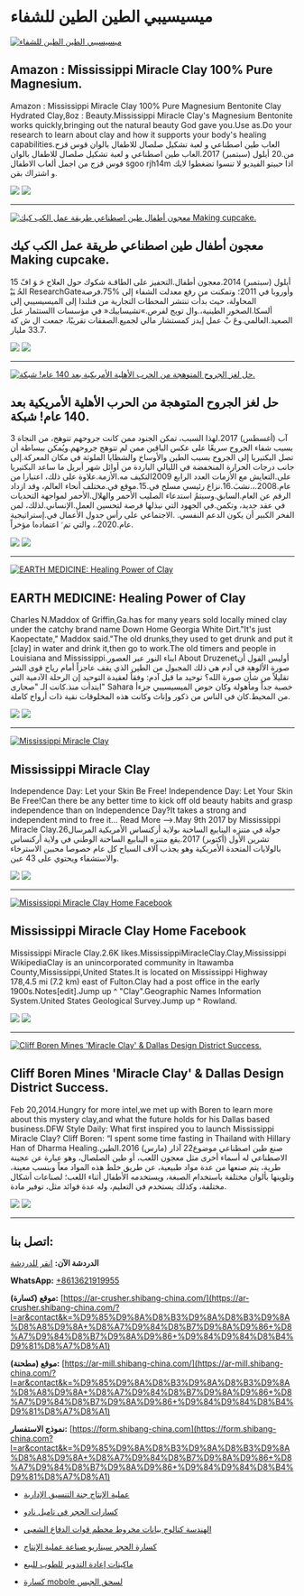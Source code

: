 # ميسيسيبي الطين الطين للشفاء

<a href="https://swt.shibang-china.com/?l=ar&img&k=%D9%85%D9%8A%D8%B3%D9%8A%D8%B3%D9%8A%D8%A8%D9%8A+%D8%A7%D9%84%D8%B7%D9%8A%D9%86+%D8%A7%D9%84%D8%B7%D9%8A%D9%86+%D9%84%D9%84%D8%B4%D9%81%D8%A7%D8%A1" target="_blank">![ميسيسيبي الطين الطين للشفاء](http://static.shibang-china.com/all-800x300/1110.jpg)</a>

## Amazon : Mississippi Miracle Clay 100% Pure Magnesium.
Amazon : Mississippi Miracle Clay 100% Pure Magnesium Bentonite Clay Hydrated Clay,8oz : Beauty.Mississippi Miracle Clay&#39;s Magnesium Bentonite works quickly,bringing out the natural beauty God gave you.Use as.Do your research to learn about clay and how it supports your body&#39;s healing capabilities.العاب طين اصطناعي و لعبة تشكيل صلصال للاطفال بالوان قوس قزح من.20 أيلول (سبتمبر) 2017.العاب طين اصطناعي و لعبة تشكيل صلصال للاطفال بالوان قوس قزج من اجمل ألعاب الاطفال sgoo rjh14m اذا حبيتو الفيديو لا تنسوا تضغطوا لايك و اشتراك بقن.


<a href="https://whatsapp.shibangsoft.com/WhatsApp.php" target="_blank" title="WhatsApp">![](http://static.shibang-china.com/icon/whatsapp.png)</a> <a href="https://swt.shibang-china.com/?l=ar&icon&k=%D9%85%D9%8A%D8%B3%D9%8A%D8%B3%D9%8A%D8%A8%D9%8A+%D8%A7%D9%84%D8%B7%D9%8A%D9%86+%D8%A7%D9%84%D8%B7%D9%8A%D9%86+%D9%84%D9%84%D8%B4%D9%81%D8%A7%D8%A1" target="_blank">![](http://static.shibang-china.com/icon/chat-ar.png)</a>

---

<a href="https://swt.shibang-china.com/?l=ar&img&k=%D9%85%D9%8A%D8%B3%D9%8A%D8%B3%D9%8A%D8%A8%D9%8A+%D8%A7%D9%84%D8%B7%D9%8A%D9%86+%D8%A7%D9%84%D8%B7%D9%8A%D9%86+%D9%84%D9%84%D8%B4%D9%81%D8%A7%D8%A1" target="_blank">![معجون أطفال طين اصطناعي طريقة عمل الكب كيك Making cupcake.](http://static.shibang-china.com/all-800x300/1054.jpg)</a>

## معجون أطفال طين اصطناعي طريقة عمل الكب كيك Making cupcake.
15 أيلول (سبتمبر) 2014.معجون أطفال.اﻟﺘﺤﻔﻴﺰ ﻋﻠﻰ اﻟﻄﺎﻗـﺔ ﺷﻜﻮك ﺣﻮل اﻟﻌﻼج ﺣَ ﻮَ افّ اﻟﺤُ ﺒَﻴْ ResearchGateوأوروبا في 2011؛ وتمكنت من رفع معدلت الشفاء إلى %75.فرصة المحاولة، حيث بدأت تنتشر المحطات التجارية من فنلندا إلى الميسيسيبي إلى ألسكا.الصخور الطينية،.وال تويج لفرص.»تشيسابيك« في مؤسسات االستثمار عىل الصعيد.العالمي.وعَ بْ عمل إيدز كمستشار مالي لجميع.الصفقات تقريبًا، جمعت ال ش كة 33.7 مليار.


<a href="https://whatsapp.shibangsoft.com/WhatsApp.php" target="_blank" title="WhatsApp">![](http://static.shibang-china.com/icon/whatsapp.png)</a> <a href="https://swt.shibang-china.com/?l=ar&icon&k=%D9%85%D9%8A%D8%B3%D9%8A%D8%B3%D9%8A%D8%A8%D9%8A+%D8%A7%D9%84%D8%B7%D9%8A%D9%86+%D8%A7%D9%84%D8%B7%D9%8A%D9%86+%D9%84%D9%84%D8%B4%D9%81%D8%A7%D8%A1" target="_blank">![](http://static.shibang-china.com/icon/chat-ar.png)</a>

---

<a href="https://swt.shibang-china.com/?l=ar&img&k=%D9%85%D9%8A%D8%B3%D9%8A%D8%B3%D9%8A%D8%A8%D9%8A+%D8%A7%D9%84%D8%B7%D9%8A%D9%86+%D8%A7%D9%84%D8%B7%D9%8A%D9%86+%D9%84%D9%84%D8%B4%D9%81%D8%A7%D8%A1" target="_blank">![حل لغز الجروح المتوهجة من الحرب الأهلية الأمريكية بعد 140 عام! شبكة.](http://static.shibang-china.com/all-800x300/613.jpg)</a>

## حل لغز الجروح المتوهجة من الحرب الأهلية الأمريكية بعد 140 عام! شبكة.
3 آب (أغسطس) 2017.لهذا السبب، تمكن الجنود ممن كانت جروحهم تتوهج، من النجاة بسبب شفاء الجروح سريعًا على عكس الباقين ممن لم تتوهج جروحهم.ويُمكن ببساطة أن تصل البكتيريا إلى الجروح بسبب الطين والأوساخ والشظايا الملوثة في مكان المعركة.إلى جانب درجات الحرارة المنخفضة في الليالي الباردة من أوائل شهر أبريل ما ساعد البكتيريا على.التعايش مع الأزمات العدد الرابع 2009اﻟﺘﻜﻴﻒ ﻣﻪ.اﻷزﻣﺔ.ﻋﻼوة ﻋﻠﻰ ذﻟﻚ، اﻋﺘﺒﺎرا ﻣﻦ ﻋﺎم.2008.،.ﻧﺸﺐَ.16.ﻧﺰاع رﺋﻴﺴﻲ ﻣﺴﻠﺢ ﻓﻲ.15.ﻣﻮﻗﻊ ﻓﻲ.ﻣﺨﺘﻠﻒ أﻧﺤﺎء اﻟﻌﺎﻟﻢ، وﻗﺪ ازداد اﻟﺮﻗﻢ ﻋﻦ اﻟﻌﺎم.اﻟﺴﺎﺑﻖ.وﺳﻴﺘﻢُ اﺳﺘﺪﻋﺎء اﻟﺼﻠﻴﺐ اﻷﺣﻤﺮ واﻟﻬﻼل.اﻷﺣﻤﺮ ﻟﻤﻮاﺟﻬﺔ اﻟﺘﺤﺪﻳﺎت ﻓﻲ ﻋﻘﺪ ﺟﺪﻳﺪ، وﺗﻜﻤﻦ.ﻓﻲ اﻟﺠﻬﻮد اﻟﺘﻲ ﻧﺒﺬﻟﻬﺎ ﻓﺮﺻﺔ ﻟﺘﺤﺴﻴﻦ اﻟﻌﻤﻞ.اﻹﻧﺴﺎﻧﻲ.ﻟﺬﻟﻚ، ﻟﻤﻦ اﻟﻔﺨﺮ اﻟﻜﺒﻴﺮ أن ﻳﻜﻮن اﻟﺪﻋﻢ اﻟﻨﻔﺴﻲ. .اﻻﺟﺘﻤﺎﻋﻲ ﻋﻠﻰ رأس ﺟﺪول اﻷﻋﻤﺎل ﻓﻲ.إﺳﺘﺮاﺗﻴﺠﻴﺔ ﻋﺎم.2020.، واﻟﺘﻲ ﺗﻢﱠ اﻋﺘﻤﺎدهﺎ ﻣﺆﺧﺮاً.


<a href="https://whatsapp.shibangsoft.com/WhatsApp.php" target="_blank" title="WhatsApp">![](http://static.shibang-china.com/icon/whatsapp.png)</a> <a href="https://swt.shibang-china.com/?l=ar&icon&k=%D9%85%D9%8A%D8%B3%D9%8A%D8%B3%D9%8A%D8%A8%D9%8A+%D8%A7%D9%84%D8%B7%D9%8A%D9%86+%D8%A7%D9%84%D8%B7%D9%8A%D9%86+%D9%84%D9%84%D8%B4%D9%81%D8%A7%D8%A1" target="_blank">![](http://static.shibang-china.com/icon/chat-ar.png)</a>

---

<a href="https://swt.shibang-china.com/?l=ar&img&k=%D9%85%D9%8A%D8%B3%D9%8A%D8%B3%D9%8A%D8%A8%D9%8A+%D8%A7%D9%84%D8%B7%D9%8A%D9%86+%D8%A7%D9%84%D8%B7%D9%8A%D9%86+%D9%84%D9%84%D8%B4%D9%81%D8%A7%D8%A1" target="_blank">![EARTH MEDICINE: Healing Power of Clay](http://static.shibang-china.com/all-800x300/1004.jpg)</a>

## EARTH MEDICINE: Healing Power of Clay
Charles N.Maddox of Griffin,Ga.has for many years sold locally mined clay under the catchy brand name Down Home Georgia White Dirt.&quot;It&#39;s just Kaopectate,&quot; Maddox said.&quot;The old drunks,they used to get drunk and put it [clay] in water and drink it,then go to work.The old timers and people in Louisiana and Mississippi.ابناء النور عبر العصور About Druzenetأوليس القول أن صورة الألوهة في آدم هي ذلك المجبول من الطين الذي يقف عاجزاً أمام رياح قوى الشر تقليلاً من شأن صورة الله؟ توحيد ما قبل آدم: وفقاً لعقيدة التوحيد إن الرحلة الآدمية التي ابتدأت منذ.كانت الـ &quot;صحارى&quot; Sahara خصبة جداً ومأهولة وكان حوض الميسيسيبي جزءأ من المحيط.كان في الناس من ذكور وإناث وكانت هذه المخلوقات نقية ذات أرواح كاملة.


<a href="https://whatsapp.shibangsoft.com/WhatsApp.php" target="_blank" title="WhatsApp">![](http://static.shibang-china.com/icon/whatsapp.png)</a> <a href="https://swt.shibang-china.com/?l=ar&icon&k=%D9%85%D9%8A%D8%B3%D9%8A%D8%B3%D9%8A%D8%A8%D9%8A+%D8%A7%D9%84%D8%B7%D9%8A%D9%86+%D8%A7%D9%84%D8%B7%D9%8A%D9%86+%D9%84%D9%84%D8%B4%D9%81%D8%A7%D8%A1" target="_blank">![](http://static.shibang-china.com/icon/chat-ar.png)</a>

---

<a href="https://swt.shibang-china.com/?l=ar&img&k=%D9%85%D9%8A%D8%B3%D9%8A%D8%B3%D9%8A%D8%A8%D9%8A+%D8%A7%D9%84%D8%B7%D9%8A%D9%86+%D8%A7%D9%84%D8%B7%D9%8A%D9%86+%D9%84%D9%84%D8%B4%D9%81%D8%A7%D8%A1" target="_blank">![Mississippi Miracle Clay](http://static.shibang-china.com/all-800x300/1102.jpg)</a>

## Mississippi Miracle Clay
Independence Day: Let your Skin Be Free! Independence Day: Let Your Skin Be Free!Can there be any better time to kick off old beauty habits and grasp independence than on Independence Day?It takes a strong and independent mind to free it… Read More ⟶.May 9th 2017 by Mississippi Miracle Clay.جولة في متنزه الينابيع الساخنة بولاية أركنساس الأمريكية المرسال26 تشرين الأول (أكتوبر) 2017.يقع متنزه الينابيع الساخنة الوطني في ولاية أركنساس بالولايات المتحدة الأمريكية وهو يجذب آلاف السياح كل عام خصوصا محبين الاسترخاء والاستشفاء ويحتوي على 43 عين.


<a href="https://whatsapp.shibangsoft.com/WhatsApp.php" target="_blank" title="WhatsApp">![](http://static.shibang-china.com/icon/whatsapp.png)</a> <a href="https://swt.shibang-china.com/?l=ar&icon&k=%D9%85%D9%8A%D8%B3%D9%8A%D8%B3%D9%8A%D8%A8%D9%8A+%D8%A7%D9%84%D8%B7%D9%8A%D9%86+%D8%A7%D9%84%D8%B7%D9%8A%D9%86+%D9%84%D9%84%D8%B4%D9%81%D8%A7%D8%A1" target="_blank">![](http://static.shibang-china.com/icon/chat-ar.png)</a>

---

<a href="https://swt.shibang-china.com/?l=ar&img&k=%D9%85%D9%8A%D8%B3%D9%8A%D8%B3%D9%8A%D8%A8%D9%8A+%D8%A7%D9%84%D8%B7%D9%8A%D9%86+%D8%A7%D9%84%D8%B7%D9%8A%D9%86+%D9%84%D9%84%D8%B4%D9%81%D8%A7%D8%A1" target="_blank">![Mississippi Miracle Clay Home Facebook](http://static.shibang-china.com/all-800x300/1086.jpg)</a>

## Mississippi Miracle Clay Home Facebook
Mississippi Miracle Clay.2.6K likes.MississippiMiracleClay.Clay,Mississippi WikipediaClay is an unincorporated community in Itawamba County,Mississippi,United States.It is located on Mississippi Highway 178,4.5 mi (7.2 km) east of Fulton.Clay had a post office in the early 1900s.Notes[edit].Jump up ^ &quot;Clay&quot;.Geographic Names Information System.United States Geological Survey.Jump up ^ Rowland.


<a href="https://whatsapp.shibangsoft.com/WhatsApp.php" target="_blank" title="WhatsApp">![](http://static.shibang-china.com/icon/whatsapp.png)</a> <a href="https://swt.shibang-china.com/?l=ar&icon&k=%D9%85%D9%8A%D8%B3%D9%8A%D8%B3%D9%8A%D8%A8%D9%8A+%D8%A7%D9%84%D8%B7%D9%8A%D9%86+%D8%A7%D9%84%D8%B7%D9%8A%D9%86+%D9%84%D9%84%D8%B4%D9%81%D8%A7%D8%A1" target="_blank">![](http://static.shibang-china.com/icon/chat-ar.png)</a>

---

<a href="https://swt.shibang-china.com/?l=ar&img&k=%D9%85%D9%8A%D8%B3%D9%8A%D8%B3%D9%8A%D8%A8%D9%8A+%D8%A7%D9%84%D8%B7%D9%8A%D9%86+%D8%A7%D9%84%D8%B7%D9%8A%D9%86+%D9%84%D9%84%D8%B4%D9%81%D8%A7%D8%A1" target="_blank">![Cliff Boren Mines &#39;Miracle Clay&#39; &amp; Dallas Design District Success.](http://static.shibang-china.com/all-800x300/1272.jpg)</a>

## Cliff Boren Mines &#39;Miracle Clay&#39; &amp; Dallas Design District Success.
Feb 20,2014.Hungry for more intel,we met up with Boren to learn more about this mystery clay,and what the future holds for his Dallas based business.DFW Style Daily: What first inspired you to launch Mississippi Miracle Clay? Cliff Boren: “I spent some time fasting in Thailand with Hillary Han of Dharma Healing.صنع طين اصطناعي موضوع22 آذار (مارس) 2016.الطين الاصطناعي له أسماء أخرى مثل معجون اللعب، أو طين الصلصال، وهو عبارة عن عجينة طرية، يتم صنعها من عدة مواد طبيعية، عن طريق خلط هذه المواد معاً وبنسب معينة، وتلوينها بألوان مختلفة باستخدام الصبغة، ويستخدمه الأطفال أثناء اللعب؛ لصناعات أشكال مختلفة، وكذلك يستخدم في التعليم، وله عدة فوائد مثل، توفير مادة.


<a href="https://whatsapp.shibangsoft.com/WhatsApp.php" target="_blank" title="WhatsApp">![](http://static.shibang-china.com/icon/whatsapp.png)</a> <a href="https://swt.shibang-china.com/?l=ar&icon&k=%D9%85%D9%8A%D8%B3%D9%8A%D8%B3%D9%8A%D8%A8%D9%8A+%D8%A7%D9%84%D8%B7%D9%8A%D9%86+%D8%A7%D9%84%D8%B7%D9%8A%D9%86+%D9%84%D9%84%D8%B4%D9%81%D8%A7%D8%A1" target="_blank">![](http://static.shibang-china.com/icon/chat-ar.png)</a>

---
## اتصل بنا:

**الدردشة الآن:** [انقر للدردشة](https://swt.shibang-china.com?l=ar&contact&k=%D9%85%D9%8A%D8%B3%D9%8A%D8%B3%D9%8A%D8%A8%D9%8A+%D8%A7%D9%84%D8%B7%D9%8A%D9%86+%D8%A7%D9%84%D8%B7%D9%8A%D9%86+%D9%84%D9%84%D8%B4%D9%81%D8%A7%D8%A1)

**WhatsApp:**  [+8613621919955](https://whatsapp.shibangsoft.com/WhatsApp.php)

**موقع (كسارة):** [https://ar-crusher.shibang-china.com/](https://ar-crusher.shibang-china.com/?l=ar&contact&k=%D9%85%D9%8A%D8%B3%D9%8A%D8%B3%D9%8A%D8%A8%D9%8A+%D8%A7%D9%84%D8%B7%D9%8A%D9%86+%D8%A7%D9%84%D8%B7%D9%8A%D9%86+%D9%84%D9%84%D8%B4%D9%81%D8%A7%D8%A1)

**موقع (مطحنة):** [https://ar-mill.shibang-china.com/](https://ar-mill.shibang-china.com/?l=ar&contact&k=%D9%85%D9%8A%D8%B3%D9%8A%D8%B3%D9%8A%D8%A8%D9%8A+%D8%A7%D9%84%D8%B7%D9%8A%D9%86+%D8%A7%D9%84%D8%B7%D9%8A%D9%86+%D9%84%D9%84%D8%B4%D9%81%D8%A7%D8%A1)

**نموذج الاستفسار:** [https://form.shibang-china.com](https://form.shibang-china.com?l=ar&contact&k=%D9%85%D9%8A%D8%B3%D9%8A%D8%B3%D9%8A%D8%A8%D9%8A+%D8%A7%D9%84%D8%B7%D9%8A%D9%86+%D8%A7%D9%84%D8%B7%D9%8A%D9%86+%D9%84%D9%84%D8%B4%D9%81%D8%A7%D8%A1)

* [عملية الإنتاج جنة التنسيق الإدارية](../28/%D8%B9%D9%85%D9%84%D9%8A%D8%A9%20%D8%A7%D9%84%D8%A5%D9%86%D8%AA%D8%A7%D8%AC%20%D8%AC%D9%86%D8%A9%20%D8%A7%D9%84%D8%AA%D9%86%D8%B3%D9%8A%D9%82%20%D8%A7%D9%84%D8%A5%D8%AF%D8%A7%D8%B1%D9%8A%D8%A9.md)

* [كسارات الحجر في تاميل نادو](../29/%D9%83%D8%B3%D8%A7%D8%B1%D8%A7%D8%AA%20%D8%A7%D9%84%D8%AD%D8%AC%D8%B1%20%D9%81%D9%8A%20%D8%AA%D8%A7%D9%85%D9%8A%D9%84%20%D9%86%D8%A7%D8%AF%D9%88.md)

* [الهندسة كتالوج بيانات مخروط محطم قوات الدفاع الشعبي](../29/%D8%A7%D9%84%D9%87%D9%86%D8%AF%D8%B3%D8%A9%20%D9%83%D8%AA%D8%A7%D9%84%D9%88%D8%AC%20%D8%A8%D9%8A%D8%A7%D9%86%D8%A7%D8%AA%20%D9%85%D8%AE%D8%B1%D9%88%D8%B7%20%D9%85%D8%AD%D8%B7%D9%85%20%D9%82%D9%88%D8%A7%D8%AA%20%D8%A7%D9%84%D8%AF%D9%81%D8%A7%D8%B9%20%D8%A7%D9%84%D8%B4%D8%B9%D8%A8%D9%8A.md)

* [كسارة الحجر سيناريو صناعة عملية الإنتاج](../30/%D9%83%D8%B3%D8%A7%D8%B1%D8%A9%20%D8%A7%D9%84%D8%AD%D8%AC%D8%B1%20%D8%B3%D9%8A%D9%86%D8%A7%D8%B1%D9%8A%D9%88%20%D8%B5%D9%86%D8%A7%D8%B9%D8%A9%20%D8%B9%D9%85%D9%84%D9%8A%D8%A9%20%D8%A7%D9%84%D8%A5%D9%86%D8%AA%D8%A7%D8%AC.md)

* [ماكينات إعادة التدوير للطوب للبيع](../30/%D9%85%D8%A7%D9%83%D9%8A%D9%86%D8%A7%D8%AA%20%D8%A5%D8%B9%D8%A7%D8%AF%D8%A9%20%D8%A7%D9%84%D8%AA%D8%AF%D9%88%D9%8A%D8%B1%20%D9%84%D9%84%D8%B7%D9%88%D8%A8%20%D9%84%D9%84%D8%A8%D9%8A%D8%B9.md)

* [كسارة mobole لسحق الجبس](../28/%D9%83%D8%B3%D8%A7%D8%B1%D8%A9%20mobole%20%D9%84%D8%B3%D8%AD%D9%82%20%D8%A7%D9%84%D8%AC%D8%A8%D8%B3.md)